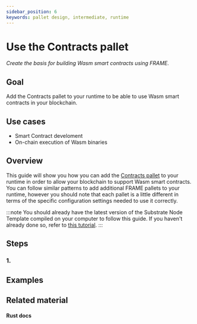 ```yaml
---
sidebar_position: 6
keywords: pallet design, intermediate, runtime
---
```


# Use the Contracts pallet
_Create the basis for building Wasm smart contracts using FRAME._

## Goal
Add the Contracts pallet to your runtime to be able to use Wasm smart contracts in your blockchain.

## Use cases
- Smart Contract develoment
- On-chain execution of Wasm binaries

## Overview
This guide will show you how you can add the [Contracts pallet][contracts-frame] to your runtime in order to allow your blockchain 
to support Wasm smart contracts. You can follow similar patterns to add additional FRAME pallets to your runtime, 
however you should note that each pallet is a little different in terms of the specific configuration settings 
needed to use it correctly.

:::note 
You should already have the latest version of the Substrate Node Template compiled on your computer to follow this guide. 
If you haven't already done so, refer to [this tutorial][create-first-chain-tutorial].
:::

## Steps

### 1. 

## Examples

## Related material
#### Rust docs

[contracts-frame]: https://substrate.dev/rustdocs/v3.0.0/pallet_contracts/
[create-first-chain-tutorial]: https://substrate.dev/docs/en/tutorials/create-your-first-substrate-chain/